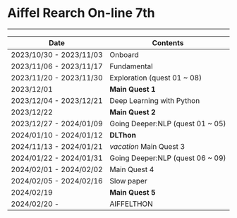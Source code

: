 # Aiffel Rearch On-line 7th

---
<!--
## onboard (week 1)
  - 아이펠 OT, 협업 툴, markdown, Linux, Github등 소개


## fundamental (week 2-3)
  - 프로젝트 진행을 위한 기본지식 공부


## exploration (week 4-5)
  -  간단한 토이프로젝트 진행, 피어리뷰

1. [QUEST1](https://github.com/okchang95/aiffel_quest_changwoo/tree/main/exploration/quest1) : Kaggle의 bike sharing 데이터셋을 이용해 기초적인 회귀 모델 활용 데이터분석 프로젝트 (+당뇨병 수치 예측 회귀분석)<br><br>
   > : linear regression <br>
   <br>
2. [QUEST2](https://github.com/okchang95/aiffel_quest_changwoo/tree/main/exploration/quest2) : [2019 2nd ML month with KaKR](https://www.kaggle.com/competitions/2019-2nd-ml-month-with-kakr/overview) 참여<br><br>
   > : kaggle 체험<br>
   <br>
3. [QUEST3](https://github.com/okchang95/aiffel_quest_changwoo/tree/main/exploration/quest3) : 얼굴 인식 스티커 앱(eg. SNOW) 기능 구현<br><br>
   > : face detection 기술, 이미지 처리기법 등 기초적인 CV 구현<br>
   <br>
4. [QUEST4](https://github.com/okchang95/aiffel_quest_changwoo/tree/main/exploration/quest4) : 영화리뷰 텍스트 감성분석<br><br>
   > : Text Classification task 구현 ~ embedding, 모델 비교, 기초적인 NLP 구현<br>
   <br>
5. [QUEST5](https://github.com/okchang95/aiffel_quest_changwoo/tree/main/exploration/quest5) : Semantic segmentation으로 shallow focus 구현<br><br>
   > : CV segmantation task -> pretrained medel(DeepLabV3+) 활용, 문제점 분석<br>
   <br>
-->
|Date|Contents|
|---|---|
|2023/10/30 - 2023/11/03| Onboard |
|2023/11/06 - 2023/11/17| Fundamental| 
|2023/11/20 - 2023/11/30| Exploration (quest 01 ~ 08)|
|2023/12/01| **Main Quest 1**|
|2023/12/04 - 2023/12/21| Deep Learning with Python|
|2023/12/22| **Main Quest 2**|
|2023/12/27 - 2024/01/09| Going Deeper:NLP (quest 01 ~ 05)|
|2024/01/10 - 2024/01/12| **DLThon**|
|2024/11/13 - 2024/01/21| *vacation* Main Quest 3|
|2024/01/22 - 2024/01/31| Going Deeper:NLP (quest 06 ~ 09)|
|2024/02/01 - 2024/02/02| Main Quest 4|
|2024/02/05 - 2024/02/16| Slow paper |
|2024/02/19| **Main Quest 5**|
|2024/02/20 - |AIFFELTHON|




